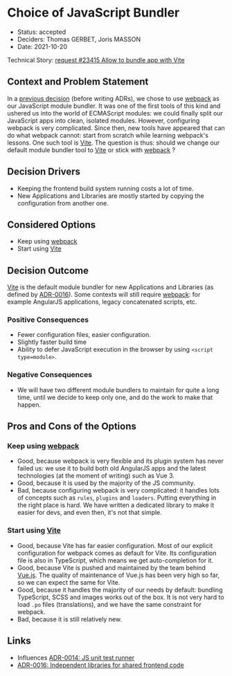 # Choice of JavaScript Bundler

* Status: accepted
* Deciders: Thomas GERBET, Joris MASSON
* Date: 2021-10-20

Technical Story: [request #23415 Allow to bundle app with Vite][0]

## Context and Problem Statement

In a [previous decision][2] (before writing ADRs), we chose to use [webpack][3] as our JavaScript module bundler. It was one of the first tools of this kind and ushered us into the world of ECMAScript modules: we could finally split our JavaScript apps into clean, isolated modules. However, configuring webpack is very complicated. Since then, new tools have appeared that can do what webpack cannot: start from scratch while learning webpack's lessons. One such tool is [Vite][4]. The question is thus: should we change our default module bundler tool to [Vite][4] or stick with [webpack][3] ?

## Decision Drivers

* Keeping the frontend build system running costs a lot of time.
* New Applications and Libraries are mostly started by copying the configuration from another one.

## Considered Options

* Keep using [webpack][3]
* Start using [Vite][4]

## Decision Outcome

[Vite][4] is the default module bundler for new Applications and Libraries (as defined by [ADR-0016][6]). Some contexts will still require [webpack][3]: for example AngularJS applications, legacy concatenated scripts, etc.

### Positive Consequences

* Fewer configuration files, easier configuration.
* Slightly faster build time
* Ability to defer JavaScript execution in the browser by using `<script type=module>`.

### Negative Consequences

* We will have two different module bundlers to maintain for quite a long time, until we decide to keep only one, and do the work to make that happen.

## Pros and Cons of the Options

### Keep using [webpack][3]

* Good, because webpack is very flexible and its plugin system has never failed us: we use it to build both old AngularJS apps and the latest technologies (at the moment of writing) such as Vue 3.
* Good, because it is used by the majority of the JS community.
* Bad, because configuring webpack is very complicated: it handles lots of concepts such as `rules`, `plugins` and `loaders`. Putting everything in the right place is hard. We have written a dedicated library to make it easier for devs, and even then, it's not that simple.

### Start using [Vite][4]

* Good, because Vite has far easier configuration. Most of our explicit configuration for webpack comes as default for Vite. Its configuration file is also in TypeScript, which means we get auto-completion for it.
* Good, because Vite is pushed and maintained by the team behind [Vue.js][5]. The quality of maintenance of Vue.js has been very high so far, so we can expect the same for Vite.
* Good, because it handles the majority of our needs by default: bundling TypeScript, SCSS and images works out of the box. It is not very hard to load `.po` files (translations), and we have the same constraint for webpack.
* Bad, because it is still relatively new.

## Links

* Influences [ADR-0014: JS unit test runner][1]
* [ADR-0016: Independent libraries for shared frontend code][6]

[0]: https://tuleap.net/plugins/tracker/?aid=23415
[1]: ./0014-js-unit-test-runner.md
[2]: https://tuleap.net/plugins/tracker/?aid=10195
[3]: https://webpack.js.org/
[4]: https://vitejs.dev/
[5]: https://vitejs.dev/team.html
[6]: ./0016-frontend-libraries.md
